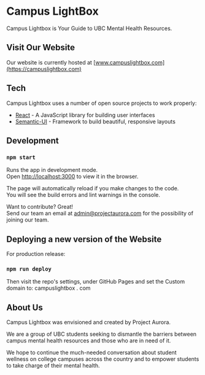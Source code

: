 # Campus LightBox

Campus Lightbox is Your Guide to UBC Mental Health Resources.


## Visit Our Website

Our website is currently hosted at [www.campuslightbox.com](https://campuslightbox.com)

## Tech

Campus Lightbox uses a number of open source projects to work properly:

* [React] - A JavaScript library for building user interfaces
* [Semantic-UI] - Framework to build beautiful, responsive layouts



## Development
### `npm start`

Runs the app in development mode.<br>
Open [http://localhost:3000](http://localhost:3000) to view it in the browser.

The page will automatically reload if you make changes to the code.<br>
You will see the build errors and lint warnings in the console.

Want to contribute? Great!<br>
Send our team an email at [admin@projectaurora.com](mailto:admin@projectaurora.com) for the possibility of joining our team.

## Deploying a new version of the Website
For production release:
### `npm run deploy`

Then visit the repo's settings, under GitHub Pages and set the Custom domain to: campuslightbox . com
   
## About Us
Campus Lightbox was envisioned and created by Project Aurora.

We are a group of UBC students seeking to dismantle the barriers between
campus mental health resources and those who are in need of it.

We hope to continue the much-­needed conversation about student wellness
on college campuses across the country and to empower students to take charge of their mental health.

[//]: # (These are reference links used in the body of this note and get stripped out when the markdown processor does its job. There is no need to format nicely because it shouldn't be seen. Thanks SO - 
http://stackoverflow.com/questions/4823468/store-comments-in-markdown-syntax)


   [React]: <https://reactjs.org/>
   [Semantic-UI]: <https://react.semantic-ui.com/>
   

